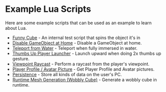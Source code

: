 # Example Lua Scripts

Here are some example scripts that can be used as an example to learn about Lua.

* [Funny Cube](funny-cube.md) - An internal test script that spins the object it's in
* [Disable GameObject at Home](instances-disable-go-in-home.md) - Disable a GameObject at home.
* [Teleport from Water](player-teleport-away-from-water.md) - Teleport when fully immersed in water.
* [Thumbs Up Player Launcher](player-thumbs-up-launch.md) - Launch upward when doing 2x thumbs up gesture.
* [Viewpoint Raycast](viewpoint-raycast.md) - Perform a raycast from the player's viewpoint.
* [Player Profile / Avatar Picture](player-profile-picture.md) - Get Player Profile and Avatar pictures.
* [Persistence](persistence.md) - Store all kinds of data on the user's PC.
* [Runtime Mesh Generation (Wobbly Cube)](runtime-mesh-gen.md) - Generate a wobbly cube in runtime.